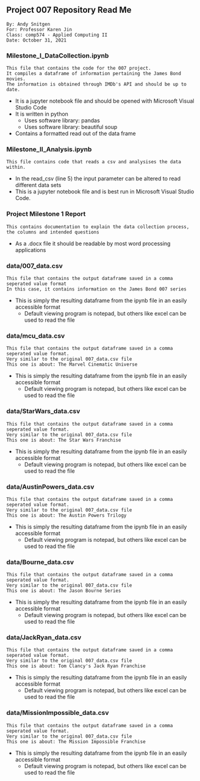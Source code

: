 ## Project 007 Repository Read Me
```
By: Andy Snitgen
For: Professor Karen Jin
Class: comp574 - Applied Computing II
Date: October 31, 2021
```

### Milestone_I_DataCollection.ipynb
```
This file that contains the code for the 007 project.
It compiles a dataframe of information pertaining the James Bond movies.
The information is obtained through IMDb's API and should be up to date.
```
* It is a jupyter notebook file and should be opened with Microsoft Visual Studio Code
* It is written in python
  * Uses software library: pandas
  * Uses software library: beautiful soup
* Contains a formatted read out of the data frame

### Milestone_II_Analysis.ipynb
```
This file contains code that reads a csv and analysises the data within.
```
* In the read_csv (line 5) the input parameter can be altered to read different data sets
* This is a jupyter notebook file and is best run in Microsoft Visual Studio Code.

### Project Milestone 1 Report
```
This contains documentation to explain the data collection process, the columns and intended questions
```
* As a .docx file it should be readable by most word processing applications

### data/007_data.csv
```
This file that contains the output dataframe saved in a comma seperated value format
In this case, it contains information on the James Bond 007 series
```
* This is simply the resulting dataframe from the ipynb file in an easily accessible format
  * Default viewing program is notepad, but others like excel can be used to read the file

### data/mcu_data.csv
```
This file that contains the output dataframe saved in a comma seperated value format.
Very similar to the original 007_data.csv file
This one is about: The Marvel Cinematic Universe
```
* This is simply the resulting dataframe from the ipynb file in an easily accessible format
  * Default viewing program is notepad, but others like excel can be used to read the file

### data/StarWars_data.csv
```
This file that contains the output dataframe saved in a comma seperated value format.
Very similar to the original 007_data.csv file
This one is about: The Star Wars Franchise
```
* This is simply the resulting dataframe from the ipynb file in an easily accessible format
  * Default viewing program is notepad, but others like excel can be used to read the file

### data/AustinPowers_data.csv
```
This file that contains the output dataframe saved in a comma seperated value format.
Very similar to the original 007_data.csv file
This one is about: The Austin Powers Trilogy
```
* This is simply the resulting dataframe from the ipynb file in an easily accessible format
  * Default viewing program is notepad, but others like excel can be used to read the file

### data/Bourne_data.csv
```
This file that contains the output dataframe saved in a comma seperated value format.
Very similar to the original 007_data.csv file
This one is about: The Jason Bourne Series
```
* This is simply the resulting dataframe from the ipynb file in an easily accessible format
  * Default viewing program is notepad, but others like excel can be used to read the file

### data/JackRyan_data.csv
```
This file that contains the output dataframe saved in a comma seperated value format.
Very similar to the original 007_data.csv file
This one is about: Tom Clancy's Jack Ryan Franchise
```
* This is simply the resulting dataframe from the ipynb file in an easily accessible format
  * Default viewing program is notepad, but others like excel can be used to read the file

### data/MissionImpossible_data.csv
```
This file that contains the output dataframe saved in a comma seperated value format.
Very similar to the original 007_data.csv file
This one is about: The Mission Impossible Franchise
```
* This is simply the resulting dataframe from the ipynb file in an easily accessible format
  * Default viewing program is notepad, but others like excel can be used to read the file
